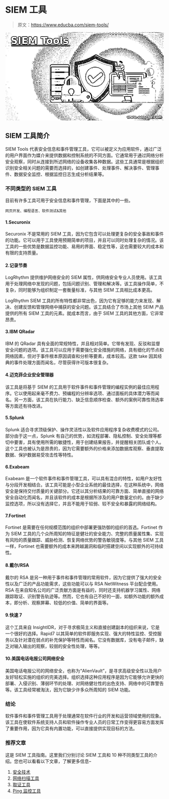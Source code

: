 # SIEM 工具

> 原文：<https://www.educba.com/siem-tools/>

![SIEM Tools](img/3c492df80e40f8a87e0f9745c530a5e6.png)



## SIEM 工具简介

SIEM Tools 代表安全信息和事件管理工具，它可以被定义为应用软件，通过广泛的用户界面作为媒介来提供数据和控制系统的不同方面。它通常用于通过网络分析安全观察，同时从连接到所述网络的设备收集各种数据。这些工具通常是根据组织识别安全相关问题的需要而选择的，如创建事件、处理事件、解决事件、管理事件、数据安全监控、根据监控日志生成分析结果等。

### 不同类型的 SIEM 工具

目前有许多工具可用于安全信息和事件管理，下面是其中的一些。

<small>网页开发、编程语言、软件测试&其他</small>

#### 1.Securonix

Securonix 不是常用的 SIEM 工具，因为它包含可以处理更复杂的安全事故和事件的功能。它可以用于工具使用预期简单的项目，并且可以同时处理复杂的情况。该工具的一些优势是数据监控功能、易用的界面、稳定性等，这也需要较大的成本和有限的支持质量。

#### 2.记录节奏

LogRhythm 提供维护网络安全的 SIEM 属性，供网络安全专业人员使用。该工具用于处理网络中发现的问题，包括问题识别、管理和解决等。该工具操作简单，不复杂，同时能够为组织制定一套衡量标准，与其他 SIEM 工具相比成本更高。

LogRhythm SIEM 工具的所有特性都非常出色，因为它有足够的能力来发现、解决、创建反馈和管理网络中捕获的安全问题。该工具结合了市场上其他 SEIM 产品提供的所有 SIEM 工具的元素。就成本而言，由于 SIEM 工具的其他方面，它非常昂贵。

#### 3.IBM QRadar

IBM 的 QRadar 具有全面的常规特性，并且相对简单。它带有发现、反驳和监督安全问题的选项。该工具可以应用于需要强化安全措施的网络，具有细化的节点和网络因素，但对于事件根本原因调查和分析等要素，成本较高。这款 take 因其经典的事件处理方面而闻名，尽管获得许可版本很复杂。

#### 4.迈克菲企业安全管理器

该工具是将基于 SIEM 的工具用于软件事件和事件管理的编程实例的最佳应用程序。它以使用起来毫不费力、预编程的分辨率选项、通过面板的具体潜力等而闻名。另一方面，该工具在执行能力、缺乏信息顺序检查、额外的案例可靠性筛选率等方面还有待改进。

#### 5.Splunk

Splunk 适合寻求顶级保护、操作灵活性以及软件应用程序复杂收费模式的公司。部分由于这一点，Splunk 有自己的优势，如流程部署、隐私控制、安全处理等都切中要害，具有使用所需的敏捷性，用于创建结果报告，并提醒相关团队或个人。这个工具也被认为是昂贵的，因为它需要额外的价格来添加数据库观察、垂直提取数据、保护数据易受攻击性等特性。

#### 6.Exabeam

Exabeam 是一个软件事件和事件管理工具，可以具有混合的特性，如用户友好性与分段开发相结合。该工具可能是小型企业系统的最佳选择，在这种系统中，网络安全是保持交付质量的关键部分。它还以其分析结果的可靠方面、简单直接的网络安全自动化而闻名，并且该软件的成本是根据所涉及的用户数量定价的。由于缺少监控选项，所以没有选择它，并且不能用于较弱、较不安全和暴露的网络结构。

#### 7.Fortinet

Fortinet 是需要在任何规模范围的组织中部署更强防御的组织的首选。Fortinet 作为 SIEM 工具的几个众所周知的特征是健壮的安全能力、完整的质量属性集、实现有风险的质量跟踪、威胁检测、恢复网络优势的警告敏锐度等。与其他 SIEM 工具一样，Fortinet 也需要额外的成本来跨越漏洞和临时搭建空间以实现额外的可持续性。

#### 8.戴尔/RSA

戴尔的 RSA 是另一种用于事件和事件管理的常用软件，因为它提供了强大的安全性以及广泛的产品功能需求，这些功能可以与 RSA NetWitness 平台配合使用。RSA 在来自知名公司的广泛贡献方面是有益的，同时还支持机器学习属性、网络跟踪取证、识别警告轨迹等。然而，它也有自己不好的一面，如额外功能的额外成本，即分析、观察屏幕、较低的价值、简单的界面等。

#### 9.快速 7

这个工具来自 InsightIDR，对于寻求极简主义和直接创建副本的组织来说，它是一个很好的选择。Rapid7 以其简单的软件即服务实现、强大的特性监控、受控服务以及针对潜在弱点的补充保护等特性而闻名。它没有数据库，没有电子邮件，缺乏对输入输出的观察，较弱的安全性处理，等等。

#### 10.美国电话电报公司网络安全

美国电话电报公司的网络安全，也称为“AlienVault”，是寻求高级安全性以及用户友好轻松实施的组织的完美选择。组织选择这种应用程序是因为它能够允许更快的部署、入侵识别、薄弱环节的处理、对网络健壮性的出色支持、网络中的可靠警告等。该工具经常被淘汰，因为它缺少许多众所周知的 SIEM 功能。

### 结论

软件事件和事件管理工具用于处理通常在软件行业的开发和运营领域使用的现象。该工具在使软件系统支持人员和软件操作专业人员的日常工作变得更容易方面发挥了重要作用，因为它具有内置功能，可以直接提供实现目标的方法。

### 推荐文章

这是 SIEM 工具指南。这里我们分别讨论 SIEM 工具和 10 种不同类型工具的介绍。您也可以看看以下文章，了解更多信息–

1.  [安全技术](https://www.educba.com/security-technologies/)
2.  [网络扫描工具](https://www.educba.com/network-scanning-tools/)
3.  [取证工具](https://www.educba.com/forensic-tools/)
4.  [Ping 监控工具](https://www.educba.com/ping-monitor-tools/)





